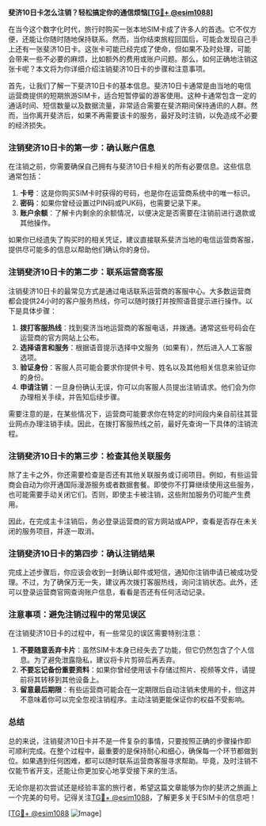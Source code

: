 **斐济10日卡怎么注销？轻松搞定你的通信烦恼[[TG💪+ @esim1088](https://t.me/s/esim1088)]**

在当今这个数字化时代，旅行时购买一张本地SIM卡成了许多人的首选。它不仅方便，还能让你随时随地保持联系。然而，当你结束旅程回国后，可能会发现自己手上还有一张斐济10日卡。这张卡可能已经完成了使命，但如果不及时处理，可能会带来一些不必要的麻烦，比如额外的费用或账户问题。那么，如何正确地注销这张卡呢？本文将为你详细介绍注销斐济10日卡的步骤和注意事项。

首先，让我们了解一下斐济10日卡的基本信息。斐济10日卡通常是由当地的电信运营商提供的短期旅游SIM卡，适合短暂停留的游客使用。这种卡通常包含一定的通话时间、短信数量以及数据流量，非常适合需要在斐济期间保持通讯的人群。然而，当你离开斐济后，如果不再需要该卡的服务，最好及时注销，以免造成不必要的经济损失。

### 注销斐济10日卡的第一步：确认账户信息

在注销之前，你需要确保自己拥有与斐济10日卡相关的所有必要信息。这些信息通常包括：

1. **卡号**：这是你购买SIM卡时获得的号码，也是你在运营商系统中的唯一标识。
2. **密码**：如果你曾经设置过PIN码或PUK码，也需要记录下来。
3. **账户余额**：了解卡内剩余的余额情况，以便决定是否需要在注销前进行退款或其他操作。

如果你已经遗失了购买时的相关凭证，建议直接联系斐济当地的电信运营商客服，提供尽可能多的信息以帮助他们确认你的身份。

### 注销斐济10日卡的第二步：联系运营商客服

注销斐济10日卡的最常见方式是通过电话联系运营商的客服中心。大多数运营商都会提供24小时的客户服务热线，你可以随时拨打并按照语音提示进行操作。以下是具体步骤：

1. **拨打客服热线**：找到斐济当地运营商的客服电话，并拨通。通常这些号码会在运营商的官方网站上公布。
2. **选择语言和服务**：根据语音提示选择中文服务（如果有），然后进入人工客服选项。
3. **验证身份**：客服人员可能会要求你提供卡号、姓名以及其他相关信息来验证你的身份。
4. **申请注销**：一旦身份确认无误，你可以向客服人员提出注销请求。他们会为你办理相关手续，并告知后续步骤。

需要注意的是，在某些情况下，运营商可能要求你在特定的时间段内亲自前往其营业网点办理注销手续。因此，在拨打客服热线之前，最好先查询一下具体的注销流程。

### 注销斐济10日卡的第三步：检查其他关联服务

除了主卡之外，你还需要检查是否还有其他关联服务或订阅项目。例如，有些运营商会自动为你开通国际漫游服务或者数据套餐。即使你不打算继续使用这些服务，也可能需要手动关闭它们。否则，即使主卡被注销，这些附加服务仍可能产生费用。

因此，在完成主卡注销后，务必登录运营商的官方网站或APP，查看是否存在未关闭的服务项目，并逐一取消。

### 注销斐济10日卡的第四步：确认注销结果

完成上述步骤后，你应该会收到一封确认邮件或短信，通知你注销申请已被成功受理。不过，为了确保万无一失，建议再次拨打客服热线，询问注销状态。此外，还可以登录运营商官网查询账户信息，看看是否还有任何活动记录。

### 注意事项：避免注销过程中的常见误区

在注销斐济10日卡的过程中，有一些常见的误区需要特别注意：

1. **不要随意丢弃卡片**：虽然SIM卡本身已经失去了功能，但它仍然包含了个人信息。为了避免泄露隐私，建议将卡片剪碎后再丢弃。
2. **不要忘记备份重要资料**：如果你曾经使用该卡存储过照片、视频等文件，请提前将其转移到其他设备上。
3. **留意最后期限**：有些运营商可能会在一定期限后自动注销未使用的卡，但这并不意味着你可以完全忽视注销程序。主动注销更能保证你的权益不受影响。

### 总结

总的来说，注销斐济10日卡并不是一件复杂的事情，只要按照正确的步骤操作即可顺利完成。在整个过程中，最重要的是保持耐心和细心，确保每一个环节都做到位。如果遇到任何困难，都可以随时联系运营商客服寻求帮助。毕竟，及时注销不仅能节省开支，还能让你更加安心地享受接下来的生活。

无论你是初次尝试还是经验丰富的旅行者，希望这篇文章能够为你的斐济之旅画上一个完美的句号。记得关注[TG💪+ @esim1088](https://t.me/s/esim1088)，了解更多关于ESIM卡的信息吧！

[[TG💪+ @esim1088](https://t.me/s/esim1088) ![Image](https://i.postimg.cc/4NQfJmqS/Snipaste-2025-05-13-00-14-12.png)]